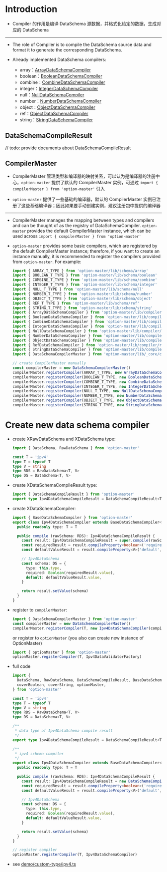 # Introduction

* Compiler 的作用是编译 DataSchema 源数据，并格式化给定的数据，生成对应的 DataSchema

---

* The role of Compiler is to compile the DataSchema source data and format it to generate the corresponding DataSchema.

* Already implemented DataSchema compilers:

  - array：[ArrayDataSchemaCompiler](../src/compiler/array.ts)
  - boolean：[BooleanDataSchemaCompiler](../src/compiler/boolean.ts)
  - combine：[CombineDataSchemaCompiler](../src/compiler/combine.ts)
  - integer：[IntegerDataSchemaCompiler](../src/compiler/integer.ts)
  - null：[NullDataSchemaCompiler](../src/compiler/null.ts)
  - number：[NumberDataSchemaCompiler](../src/compiler/number.ts)
  - object：[ObjectDataSchemaCompiler](../src/compiler/object.ts)
  - ref：[ObjectDataSchemaCompiler](../src/compiler/ref.ts)
  - string：[StringDataSchemaCompiler](../src/compiler/string.ts)

## DataSchemaCompileResult

  // todo: provide documents about DataSchemaCompileResult

## CompilerMaster
  * CompilerMaster 管理类型和编译器的映射关系，可以认为是编译器的注册中心，`option-master` 提供了默认的 CompilerMaster 实例，可通过 `import { compilerMaster } from 'option-master'` 引入

  * `option-master` 提供了一些基础的编译器，默认的 CompilerMaster 实例已注册了这些基础编译器；因此如果要手动创建实例，建议注册包中提供的编译器

  ---

  * CompilerMaster manages the mapping between types and compilers and can be thought of as the registry of DataSchemaCompiler. `option-master` provides the default CompilerMaster instance, which can be used across `import { compilerMaster } from 'option-master'`

  * `option-master` provides some basic compilers, which are registered by the default CompilerMaster instance; therefore, if you want to create an instance manually, it is recommended to register the compilers provided from `option-master`. For example:

    ```typescript
    import { ARRAY_T_TYPE } from 'option-master/lib/schema/array'
    import { BOOLEAN_T_TYPE } from 'option-master/lib/schema/boolean'
    import { COMBINE_T_TYPE } from 'option-master/lib/schema/combine'
    import { INTEGER_T_TYPE } from 'option-master/lib/schema/integer'
    import { NULL_T_TYPE } from 'option-master/lib/schema/null'
    import { NUMBER_T_TYPE } from 'option-master/lib/schema/number'
    import { OBJECT_T_TYPE } from 'option-master/lib/schema/object'
    import { REF_T_TYPE } from 'option-master/lib/schema/ref'
    import { STRING_T_TYPE } from 'option-master/lib/schema/string'
    import { ArrayDataSchemaCompiler } from 'option-master/lib/compiler/array'
    import { BooleanDataSchemaCompiler } from 'option-master/lib/compiler/boolean'
    import { CombineDataSchemaCompiler } from 'option-master/lib/compiler/combine'
    import { IntegerDataSchemaCompiler } from 'option-master/lib/compiler/integer'
    import { NullDataSchemaCompiler } from 'option-master/lib/compiler/null'
    import { NumberDataSchemaCompiler } from 'option-master/lib/compiler/number'
    import { ObjectDataSchemaCompiler } from 'option-master/lib/compiler/object'
    import { RefDataSchemaCompiler } from 'option-master/lib/compiler/ref'
    import { StringDataSchemaCompiler } from 'option-master/lib/compiler/string'
    import { DataSchemaCompilerMaster } from 'option-master/lib/_core/compiler'

    // create CompilerMaster manually
    const compilerMaster = new DataSchemaCompilerMaster()
    compilerMaster.registerCompiler(ARRAY_T_TYPE, new ArrayDataSchemaCompiler(compilerMaster))
    compilerMaster.registerCompiler(BOOLEAN_T_TYPE, new BooleanDataSchemaCompiler())
    compilerMaster.registerCompiler(COMBINE_T_TYPE, new CombineDataSchemaCompiler(compilerMaster))
    compilerMaster.registerCompiler(INTEGER_T_TYPE, new IntegerDataSchemaCompiler())
    compilerMaster.registerCompiler(NULL_T_TYPE, new NullDataSchemaCompiler())
    compilerMaster.registerCompiler(NUMBER_T_TYPE, new NumberDataSchemaCompiler())
    compilerMaster.registerCompiler(OBJECT_T_TYPE, new ObjectDataSchemaCompiler(compilerMaster))
    compilerMaster.registerCompiler(STRING_T_TYPE, new StringDataSchemaCompiler())
    ```

# Create new data schema compiler
  * create XRawDataSchema and XDataSchema type:
    ```typescript
    import { DataSchema, RawDataSchema } from 'option-master'

    const T = 'ipv4'
    type T = typeof T
    type V = string
    type RDS = RawDataSchema<T, V>
    type DS = DataSchema<T, V>
    ```

  * create XDataSchemaCompileResult type:
    ```typescript
    import { DataSchemaCompileResult } from 'option-master'
    export type Ipv4DataSchemaCompileResult = DataSchemaCompileResult<T, V, RDS, DS>
    ```

  * create XDataSchemaCompiler:
    ```typescript
    import { BaseDataSchemaCompiler } from 'option-master'
    export class Ipv4DataSchemaCompiler extends BaseDataSchemaCompiler<T, V, RDS, DS> {
      public readonly type: T = T

      public compile (rawSchema: RDS): Ipv4DataSchemaCompileResult {
        const result: Ipv4DataSchemaCompileResult = super.compile(rawSchema)
        const requiredResult = result.compileProperty<boolean>('required', coverBoolean, false)
        const defaultValueResult = result.compileProperty<V>('default', coverString)

        // Ipv4DataSchema
        const schema: DS = {
          type: this.type,
          required: Boolean(requiredResult.value),
          default: defaultValueResult.value,
        }

        return result.setValue(schema)
      }
    }
    ```

  * register to `compilerMaster`:
    ```typescript
    import { DataSchemaCompilerMaster } from 'option-master'
    const compilerMaster = new DataSchemaCompilerMaster()
    compilerMaster.registerCompiler(T, new Ipv4DataSchemaCompiler(compilerMaster))
    ```

    or register to `optionMaster` (you also can create new instance of OptionMaster)
    ```typescript
    import { optionMaster } from 'option-master'
    optionMaster.registerCompiler(T, Ipv4DataValidatorFactory)
    ```

  * full code

    ```typescript
    import {
      DataSchema, RawDataSchema, DataSchemaCompileResult, BaseDataSchemaCompiler,
      coverBoolean, coverString, optionMaster,
    } from 'option-master'

    const T = 'ipv4'
    type T = typeof T
    type V = string
    type RDS = RawDataSchema<T, V>
    type DS = DataSchema<T, V>

    /**
     * data type of Ipv4DataSchema compile result
     */
    export type Ipv4DataSchemaCompileResult = DataSchemaCompileResult<T, V, RDS, DS>

    /**
     * ipv4 schema compiler
     */
    export class Ipv4DataSchemaCompiler extends BaseDataSchemaCompiler<T, V, RDS, DS> {
      public readonly type: T = T

      public compile (rawSchema: RDS): Ipv4DataSchemaCompileResult {
        const result: Ipv4DataSchemaCompileResult = new DataSchemaCompileResult(rawSchema)
        const requiredResult = result.compileProperty<boolean>('required', coverBoolean, false)
        const defaultValueResult = result.compileProperty<V>('default', coverString)

        // Ipv4DataSchema
        const schema: DS = {
          type: this.type,
          required: Boolean(requiredResult.value),
          default: defaultValueResult.value,
        }

        return result.setValue(schema)
      }
    }

    // register compiler
    optionMaster.registerCompiler(T, Ipv4DataSchemaCompiler)
    ```

  * see [demo/custom-type/ipv4.ts](../demo/custom-type/ipv4.ts)
